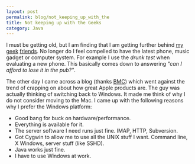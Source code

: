 ```yaml
---
layout: post
permalink: blog/not_keeping_up_with_the
title: Not keeping up with the Geeks
category: Java
---
```


<p>
I must be getting old, but I am finding that I am getting further
behind <a href="http://www.michaelstudman.com/codegargle/index.do">my</a> <a href="http://www.madbean.com/blog">geek</a> <a href="http://www.opencurly.com/">friends</a>. No longer do I feel
compelled to have the latest phone, music gadget or computer
system. For example I use the <i>drunk test</i> when evaluating a new
phone. This basically comes down to answering <i>"can I afford to lose
it in the pub?"</i>.

</p>
<p>
The other day I came across a blog
(thanks <a href="http://www.jroller.com/page/bcarney">BMC</a>) which
went against the trend of crapping on about how great Apple products
are. The guy was actually thinking of switching back to Windows. It
made me think of why I do not consider moving to the Mac. I came up
with the following reasons why I prefer the Windows platform:

</p>
<ul>
<li>
Good bang for buck on hardware/performance.

</li>
<li>
Everything is available for it.

</li>
<li>
The server software I need runs just fine. IMAP, HTTP, Subversion.

</li>
<li>
Got Cygwin to allow me to use all the UNIX stuff I want. Command
line, X Windows, server stuff (like SSHD).

</li>
<li>
Java works just fine.

</li>
<li>
I have to use Windows at work.

</li>
</ul>
